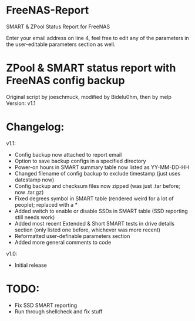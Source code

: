 # FreeNAS-Report
SMART &amp; ZPool Status Report for FreeNAS

Enter your email address on line 4, feel free to edit any of the parameters in the user-editable parameters section as well.

# ZPool & SMART status report with FreeNAS config backup
Original script by joeschmuck, modified by Bidelu0hm, then by melp
Version: v1.1

# Changelog:
v1.1:
- Config backup now attached to report email
- Option to save backup configs in a specified directory
- Power-on hours in SMART summary table now listed as YY-MM-DD-HH
- Changed filename of config backup to exclude timestamp (just uses datestamp now)
- Config backup and checksum files now zipped (was just .tar before; now .tar.gz)
- Fixed degrees symbol in SMART table (rendered weird for a lot of people); replaced with a *
- Added switch to enable or disable SSDs in SMART table (SSD reporting still needs work)
- Added most recent Extended & Short SMART tests in drive details section (only listed one before, whichever was more recent)
- Reformatted user-definable parameters section
- Added more general comments to code

v1.0:
- Initial release

# TODO:
- Fix SSD SMART reporting
- Run through shellcheck and fix stuff
